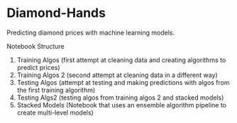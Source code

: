 # Diamond-Hands
Predicting diamond prices with machine learning models.



Notebook Structure

1. Training Algos (first attempt at cleaning data and creating algorithms to predict prices)
2. Training Algos 2 (second attempt at cleaning data in a different way)
4. Testing Algos (attempt at testing and making predictions with algos from the first training algorithm)
5. Testing Algs2 (testing algos from training algos 2 and stacked models)
6. Stacked Models (Notebook that uses an ensemble algorithm pipeline to create multi-level models)

